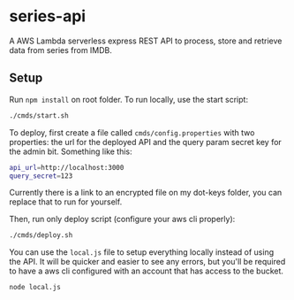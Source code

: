 # series-api

A AWS Lambda serverless express REST API to process, store and retrieve data from series from IMDB.

## Setup

Run `npm install` on root folder. To run locally, use the start script:

```bash
./cmds/start.sh
```

To deploy, first create a file called `cmds/config.properties` with two properties: the url for the deployed API and the query param secret key for the admin bit. Something like this:

```bash
api_url=http://localhost:3000
query_secret=123
```

Currently there is a link to an encrypted file on my dot-keys folder, you can replace that to run for yourself.

Then, run only deploy script (configure your aws cli properly):

```bash
./cmds/deploy.sh
```

You can use the `local.js` file to setup everything locally instead of using the API. It will be quicker and easier to see any errors, but you'll be required to have a aws cli configured with an account that has access to the bucket.

```bash
node local.js
```
